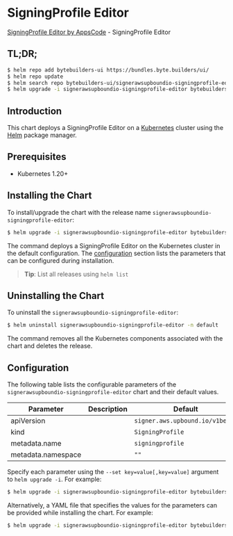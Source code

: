 # SigningProfile Editor

[SigningProfile Editor by AppsCode](https://byte.builders) - SigningProfile Editor

## TL;DR;

```bash
$ helm repo add bytebuilders-ui https://bundles.byte.builders/ui/
$ helm repo update
$ helm search repo bytebuilders-ui/signerawsupboundio-signingprofile-editor --version=v0.4.18
$ helm upgrade -i signerawsupboundio-signingprofile-editor bytebuilders-ui/signerawsupboundio-signingprofile-editor -n default --create-namespace --version=v0.4.18
```

## Introduction

This chart deploys a SigningProfile Editor on a [Kubernetes](http://kubernetes.io) cluster using the [Helm](https://helm.sh) package manager.

## Prerequisites

- Kubernetes 1.20+

## Installing the Chart

To install/upgrade the chart with the release name `signerawsupboundio-signingprofile-editor`:

```bash
$ helm upgrade -i signerawsupboundio-signingprofile-editor bytebuilders-ui/signerawsupboundio-signingprofile-editor -n default --create-namespace --version=v0.4.18
```

The command deploys a SigningProfile Editor on the Kubernetes cluster in the default configuration. The [configuration](#configuration) section lists the parameters that can be configured during installation.

> **Tip**: List all releases using `helm list`

## Uninstalling the Chart

To uninstall the `signerawsupboundio-signingprofile-editor`:

```bash
$ helm uninstall signerawsupboundio-signingprofile-editor -n default
```

The command removes all the Kubernetes components associated with the chart and deletes the release.

## Configuration

The following table lists the configurable parameters of the `signerawsupboundio-signingprofile-editor` chart and their default values.

|     Parameter      | Description |                  Default                   |
|--------------------|-------------|--------------------------------------------|
| apiVersion         |             | <code>signer.aws.upbound.io/v1beta1</code> |
| kind               |             | <code>SigningProfile</code>                |
| metadata.name      |             | <code>signingprofile</code>                |
| metadata.namespace |             | <code>""</code>                            |


Specify each parameter using the `--set key=value[,key=value]` argument to `helm upgrade -i`. For example:

```bash
$ helm upgrade -i signerawsupboundio-signingprofile-editor bytebuilders-ui/signerawsupboundio-signingprofile-editor -n default --create-namespace --version=v0.4.18 --set apiVersion=signer.aws.upbound.io/v1beta1
```

Alternatively, a YAML file that specifies the values for the parameters can be provided while
installing the chart. For example:

```bash
$ helm upgrade -i signerawsupboundio-signingprofile-editor bytebuilders-ui/signerawsupboundio-signingprofile-editor -n default --create-namespace --version=v0.4.18 --values values.yaml
```
